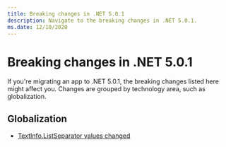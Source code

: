 ```yaml
---
title: Breaking changes in .NET 5.0.1
description: Navigate to the breaking changes in .NET 5.0.1.
ms.date: 12/10/2020
---
```

# Breaking changes in .NET 5.0.1

If you're migrating an app to .NET 5.0.1, the breaking changes listed here might affect you. Changes are grouped by technology area, such as globalization.

## Globalization

- [TextInfo.ListSeparator values changed](globalization/5.0/listseparator-value-change.md)
